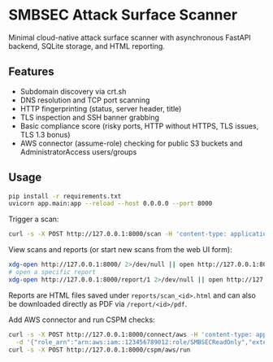 # SMBSEC Attack Surface Scanner

Minimal cloud-native attack surface scanner with asynchronous FastAPI backend, SQLite storage, and HTML reporting.

## Features
- Subdomain discovery via crt.sh
- DNS resolution and TCP port scanning
- HTTP fingerprinting (status, server header, title)
- TLS inspection and SSH banner grabbing
- Basic compliance score (risky ports, HTTP without HTTPS, TLS issues, TLS 1.3 bonus)
- AWS connector (assume-role) checking for public S3 buckets and AdministratorAccess users/groups

## Usage
```bash
pip install -r requirements.txt
uvicorn app.main:app --reload --host 0.0.0.0 --port 8000
```

Trigger a scan:
```bash
curl -s -X POST http://127.0.0.1:8000/scan -H 'content-type: application/json' -d '{"domain":"example.com"}'
```

View scans and reports (or start new scans from the web UI form):
```bash
xdg-open http://127.0.0.1:8000/ 2>/dev/null || open http://127.0.0.1:8000/
# open a specific report
xdg-open http://127.0.0.1:8000/report/1 2>/dev/null || open http://127.0.0.1:8000/report/1
```

Reports are HTML files saved under `reports/scan_<id>.html` and can also be downloaded directly as PDF via `/report/<id>/pdf`.

Add AWS connector and run CSPM checks:
```bash
curl -s -X POST http://127.0.0.1:8000/connect/aws -H 'content-type: application/json' \
  -d '{"role_arn":"arn:aws:iam::123456789012:role/SMBSECReadOnly","external_id":"EXTERNAL"}'
curl -s -X POST http://127.0.0.1:8000/cspm/aws/run
```

